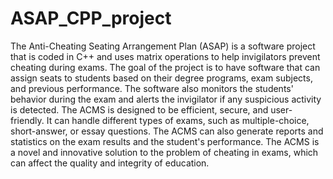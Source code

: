 # ASAP_CPP_project
The Anti-Cheating Seating Arrangement Plan (ASAP) is a software project that is coded in C++ and uses matrix operations to help invigilators prevent cheating during exams. The goal of the project is to have software that can assign seats to students based on their degree programs, exam subjects, and previous performance. The software also monitors the students' behavior during the exam and alerts the invigilator if any suspicious activity is detected. The ACMS is designed to be efficient, secure, and user-friendly. It can handle different types of exams, such as multiple-choice, short-answer, or essay questions. The ACMS can also generate reports and statistics on the exam results and the student's performance. The ACMS is a novel and innovative solution to the problem of cheating in exams, which can affect the quality and integrity of education.
